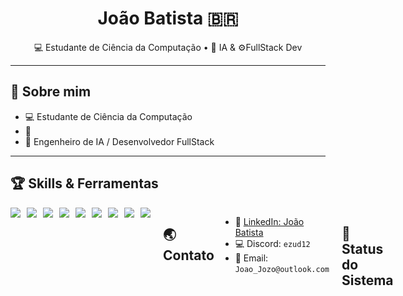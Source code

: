 <h1 align="center">João Batista 🇧🇷</h1>
<p align="center">
  💻 Estudante de Ciência da Computação • 🤖 IA & ⚙️FullStack Dev 
</p>

---

## 👾 Sobre mim  
- 💻 Estudante de Ciência da Computação  
- 🔐
- 🤖 Engenheiro de IA / Desenvolvedor FullStack 

---

## 🏆 Skills & Ferramentas  
<div style="display: flex; gap: 10px;">
<img src="https://img.shields.io/badge/Python-3776AB?style=for-the-badge&logo=python&logoColor=white" />
  <img src="https://img.shields.io/badge/JavaScript-F7DF1E?style=for-the-badge&logo=javascript&logoColor=black" />
  <img src="https://img.shields.io/badge/HTML5-E34F26?style=for-the-badge&logo=html5&logoColor=white" />
  <img src="https://img.shields.io/badge/CSS3-1572B6?style=for-the-badge&logo=css3&logoColor=white" />
  <img src="https://img.shields.io/badge/C%23-68217A?style=for-the-badge&logo=csharp&logoColor=white" />
  <img src="https://img.shields.io/badge/React-20232A?style=for-the-badge&logo=react&logoColor=61DAFB" />
  <img src="https://img.shields.io/badge/AWS-FF9900?style=for-the-badge&logo=amazonaws&logoColor=white" />
  <img src="https://img.shields.io/badge/Docker-2496ED?style=for-the-badge&logo=docker&logoColor=white" />
  <img src="https://img.shields.io/badge/SQL-4479A1?style=for-the-badge&logo=postgresql&logoColor=white" 
</div>

---

## 🌏 Contato  
- 🔗 [LinkedIn: João Batista](www.linkedin.com/in/joão-batista-2206321t)  
- 💻 Discord: `ezud12`  
- 📧 Email: `Joao_Jozo@outlook.com`  

---

## 💯 Status do Sistema  
```bash
┌──(system㉿github)-[~/logs]
└─$ tail -f visitors.log
[2025-08-28 08:00:01] Incoming connection detected...
[2025-08-28 08:00:02] IP:192.168.133.42 STATUS: ACCESS GRANTED ✅
[2025-08-28 08:00:03] Visitor count updated...
